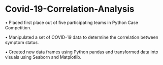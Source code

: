 # Covid-19-Correlation-Analysis
• Placed first place out of five participating teams in Python Case Competition.

• Manipulated a set of COVID-19 data to determine the correlation between symptom status.

• Created new data frames using Python pandas and transformed data into visuals using Seaborn and Matplotlib.
